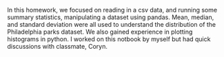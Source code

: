 In this homework, we focused on reading in a csv data, and running some summary statistics, manipulating a dataset using pandas. 
Mean, median, and standard deviation were all used to understand the distribution of the Philadelphia parks dataset. 
We also gained experience in plotting histograms in python.
I worked on this notbook by myself but had quick discussions with classmate, Coryn.
